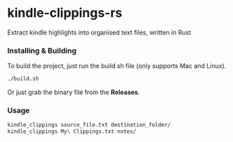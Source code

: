 # kindle-clippings-rs
Extract kindle highlights into organised text files, written in Rust

### Installing & Building

To build the project, just run the build.sh file (only supports Mac and Linux).

```bash
./build.sh
```

Or just grab the binary file from the **Releases**.

### Usage

```bash
kindle_clippings source_file.txt destination_folder/
kindle_clippings My\ Clippings.txt notes/
```
